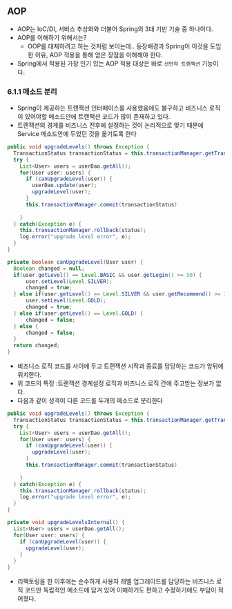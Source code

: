 
## AOP
* AOP는 IoC/DI, 서비스 추상화와 더불어 Spring의 3대 기반 기술 중 하나이다.
* AOP를 이해하기 위해서는?
  * OOP를 대체하려고 하는 것처럼 보이는데.. 등장배경과 Spring이 이것을 도입한 이유, AOP 적용을 통해 얻은 장점을 이해해야 한다.
* Spring에서 적용된 가장 인기 있는 AOP 적용 대상은 바로 `선언적 트랜잭션` 기능이다.

### 6.1.1 메소드 분리
* Spring이 제공하는 트랜잭션 인터페이스를 사용했음에도 불구하고 비즈니스 로직이 있어야할 메소드안에 트랜잭션 코드가 많이 존재하고 있다.
* 트랜잭션의 경계를 비즈니스 전후에 설정하는 것이 논리적으로 맞기 때문에 Service 메소드안에 두었던 것을 옮기도록 한다

```java
public void upgradeLevels() throws Exception {
  TransactionStatus transactionStatus = this.transactionManager.getTransaction(new DefaultTransactionDefinition());
  try {
    List<User> users = userDao.getAll();
    for(User user: users) {
      if (canUpgradeLevel(user)) {
        userDao.update(user);
        upgradeLevel(user);
      }
      this.transactionManager.commit(transactionStatus)
        
    }
  } catch(Exception e) {
    this.transactionManager.rollback(status);
    log.error("upgrade level error", e);
  }
}

private boolean canUpgradeLevel(User user) {
  Boolean changed = null;
  if(user.getLevel() == Level.BASIC && user.getLogin() >= 50) {
      user.setLevel(Level.SILVER);
      changed = true;
  } else if(user.getLevel() == Level.SILVER && user.getRecommend() >= 30) {
      user.setLevel(Level.GOLD);
      changed = true;
  } else if(user.getLevel() == Level.GOLD) {
      changed = false;
  } else {
      changed = false;
  }
  return changed;
}
```
* 비즈니스 로직 코드를 사이에 두고 트랜잭션 시작과 종료를 담당하는 코드가 앞뒤에 위치한다.
* 위 코드의 특징 :트랜잭션 경계설정 로직과 비즈니스 로직 간에 주고받는 정보가 없다.
* 다음과 같이 성격이 다른 코드를 두개의 메소드로 분리한다

```java
public void upgradeLevels() throws Exception {
  TransactionStatus transactionStatus = this.transactionManager.getTransaction(new DefaultTransactionDefinition());
  try {
    List<User> users = userDao.getAll();
    for(User user: users) {
      if (canUpgradeLevel(user)) {
        upgradeLevel(user);
      }
      this.transactionManager.commit(transactionStatus)
        
    }
  } catch(Exception e) {
    this.transactionManager.rollback(status);
    log.error("upgrade level error", e);
  }
}

private void upgradeLevelsInternal() {
  List<User> users = userDao.getAll();
  for(User user: users) {
    if (canUpgradeLevel(user)) {
      upgradeLevel(user);
    }
  }
}
```
* 리팩토링을 한 이후에는 순수하게 사용자 레벨 업그레이드를 담당하는 비즈니스 로직 코드만 독립적인 메소드에 담겨 있어 이해하기도 편하고 수정하기에도 부담이 적어졌다.
